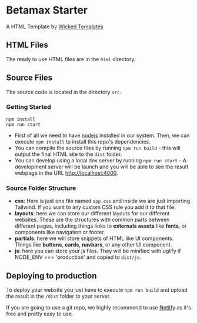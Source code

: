 # Betamax Starter

A HTML Template by [Wicked Templates](https://wickedtemplates.com)

## HTML Files

The ready to use HTML files are in the `html` directory.

## Source Files

The source code is located in the directory `src`.

### Getting Started

```
npm install
npm run start
```

- First of all we need to have [nodejs](https://nodejs.org/) installed in our system. Then, we can execute
  `npm install` to install this repo's dependencies.
- You can compile the source files by running `npm run build` - this will output the final HTML site to the `dist` folder.
- You can develop using a local dev server by running `npm run start` - A development server will be launch and you will be able to see the result webpage in the URL [http://localhost:4000](http://localhost:4000/).

### Source Folder Structure

- **css**: Here is just one file named `app.css` and inside we are just importing Tailwind. If you want to
  any custom CSS rule you add it to that file.
- **layouts**: here we can store our different layouts for our different websites. These are the structures
  with common parts between different pages, including things links to **externals assets** like **fonts**,
  or components like navigation or footer.
- **partials**: here we will store snippets of HTML like UI components. Things like **buttons**, **cards**,
  **navbars**, or any other UI component.
- **js**: here you can store your js files. They will be minified with uglify if NODE_ENV === 'production' and copied to `dist/js`.

## Deploying to production

To deploy your website you just have to execute `npm run build` and upload the result in the `/dist` folder to your server.

If you are going to use a git repo, we highly recommend to use [Netlify](https://www.netlify.com/) as it's free
and pretty easy to use.
